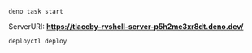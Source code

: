 ```
deno task start
```
ServerURI: **https://tlaceby-rvshell-server-p5h2me3xr8dt.deno.dev/**

```
deployctl deploy
```
